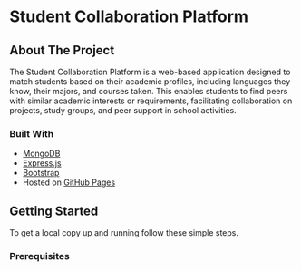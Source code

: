 # Student Collaboration Platform

## About The Project

The Student Collaboration Platform is a web-based application designed to match students based on their academic profiles, including languages they know, their majors, and courses taken. This enables students to find peers with similar academic interests or requirements, facilitating collaboration on projects, study groups, and peer support in school activities.

### Built With

- [MongoDB](https://www.mongodb.com/)
- [Express.js](https://expressjs.com/)
- [Bootstrap](https://getbootstrap.com/)
- Hosted on [GitHub Pages](https://pages.github.com/)

## Getting Started

To get a local copy up and running follow these simple steps.

### Prerequisites